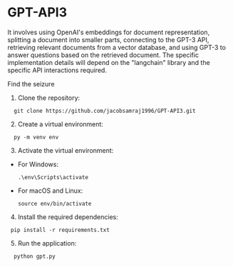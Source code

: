 # GPT-API3

It  involves using OpenAI's embeddings for document representation, splitting a document into smaller parts, connecting to the GPT-3 API, retrieving relevant documents from a vector database, and using GPT-3 to answer questions based on the retrieved document. The specific implementation details will depend on the "langchain" library and the specific API interactions required.

Find the seizure

1. Clone the repository:
```
  git clone https://github.com/jacobsamraj1996/GPT-API3.git
```

2. Create a virtual environment:
 ```
   py -m venv env
  ```
3. Activate the virtual environment:

- For Windows:

  ```
  .\env\Scripts\activate
  ```

- For macOS and Linux:

  ```
  source env/bin/activate
  ```

4. Install the required dependencies:
  ```
   pip install -r requirements.txt
  ```
5. Run the application:
  ```
    python gpt.py
  ```

